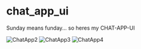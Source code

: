 # chat_app_ui

Sunday means funday...
         so heres my CHAT-APP-UI
         

![ChatApp2](https://user-images.githubusercontent.com/71622834/161442647-35fc486f-1001-40fa-9818-10d3dd109348.png)
![ChatApp3](https://user-images.githubusercontent.com/71622834/161442659-a396122a-ce7a-4942-a541-0953f0b55918.png)
![ChatApp4](https://user-images.githubusercontent.com/71622834/161442663-8ca50bf0-4a1a-4be0-8e05-54f2f703037f.png)
